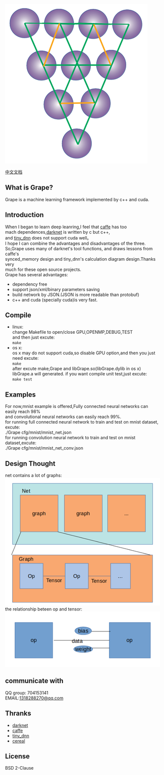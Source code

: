 ![Grape](/doc/pics/logo.png)  

[中文文档](https://blog.csdn.net/u011913612/article/details/100180166)  

## What is Grape?  
Grape is a machine learning framework implemented by c++ and cuda.  
## Introduction  
When I began to learn deep leanring,I feel that [caffe](https://github.com/BVLC/caffe) has too   
mach dependences,[darknet](https://github.com/pjreddie/darknet) is written by c but c++,  
and [tiny_dnn](https://github.com/tiny-dnn/tiny-dnn) does not support cuda well。  
I hope I can combine the advantages and disadvantages of the three.  
So,Grape uses many of darknet's tool functions, and draws lessons from caffe's  
synced_memory design and tiny_dnn's calculation diagram design.Thanks very  
much for these open source projects.  
Grape has several advantages:  

* dependency free
* support json/xml/binary parameters saving  
* build network by JSON.(JSON is more readable than protobuf)  
* c++ and cuda (specially cuda)is very fast.  

## Compile

* linux:  
change Makefile to open/close GPU,OPENMP,DEBUG,TEST  
and then just excute:  
  `make ` 
* os x:  
os x may do not support cuda,so disable GPU option,and then you just need excute:  
  `make`  
after excute make,Grape and libGrape.so(libGrape.dylib in os x) libGrape.a will generated.
if you want compile unit test,just excute:  
  `make test`  

## Examples  

For now,mnist example is offered,Fully connected neural networks can easily reach 98%  
and convolutional neural networks can easily reach 99%.  
for running full connected neural network to train and test on mnist dataset, excute:  
    ./Grape cfg/mnist/mnist_net.json  
for running convolution neural network to train and test on mnist dataset,excute:  
    ./Grape cfg/mnist/mnist_net_conv.json  

## Design Thought  
net contains a lot of graphs:  
![Grape](/doc/pics/net.png)  
the relationship beteen op and tensor:  
![Grape](/doc/pics/op.png)  

## communicate with  

QQ group: 704153141  
EMAIL:1318288270@qq.com  

## Thranks  
* [darknet](https://github.com/pjreddie/darknet) 
* [caffe](https://github.com/BVLC/caffe)
* [tiny_dnn](https://github.com/tiny-dnn/tiny-dnn)
* [cereal](https://github.com/USCiLab/cereal)

## License  
BSD 2-Clause  